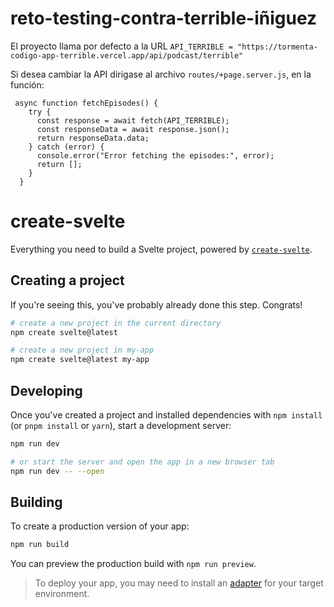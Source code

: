 # reto-testing-contra-terrible-iñiguez

El proyecto llama por defecto a la URL ``` API_TERRIBLE =
    "https://tormenta-codigo-app-terrible.vercel.app/api/podcast/terrible" ```

Si desea cambiar la API dirigase al archivo ``` routes/+page.server.js ```, en la función:
```
 async function fetchEpisodes() {
    try {
      const response = await fetch(API_TERRIBLE);
      const responseData = await response.json();
      return responseData.data;
    } catch (error) {
      console.error("Error fetching the episodes:", error);
      return [];
    }
  }

 ``` 
# create-svelte

Everything you need to build a Svelte project, powered by [`create-svelte`](https://github.com/sveltejs/kit/tree/master/packages/create-svelte).

## Creating a project

If you're seeing this, you've probably already done this step. Congrats!

```bash
# create a new project in the current directory
npm create svelte@latest

# create a new project in my-app
npm create svelte@latest my-app
```

## Developing

Once you've created a project and installed dependencies with `npm install` (or `pnpm install` or `yarn`), start a development server:

```bash
npm run dev

# or start the server and open the app in a new browser tab
npm run dev -- --open
```

## Building

To create a production version of your app:

```bash
npm run build
```

You can preview the production build with `npm run preview`.

> To deploy your app, you may need to install an [adapter](https://kit.svelte.dev/docs/adapters) for your target environment.
